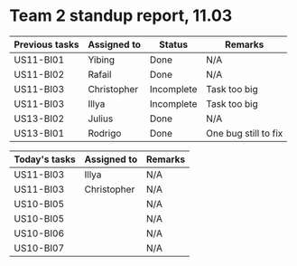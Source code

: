 # Team 2 standup report, 11.03

| Previous tasks | Assigned to | Status | Remarks |
| - | - | - | - |
| US11-BI01 | Yibing | Done | N/A |
| US11-BI02 | Rafail | Done | N/A |
| US11-BI03 | Christopher | Incomplete | Task too big |
| US11-BI03 | Illya | Incomplete | Task too big |
| US13-BI02 | Julius | Done | N/A |
| US13-BI01 | Rodrigo | Done | One bug still to fix |

| Today's tasks | Assigned to | Remarks |
| - | - | - |
| US11-BI03 | Illya | N/A |
| US11-BI03 | Christopher | N/A |
| US10-BI05 |  | N/A |
| US10-BI05 |  | N/A |
| US10-BI06 |  | N/A |
| US10-BI07 |  | N/A |
